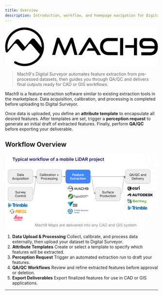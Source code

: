 ```yaml
---
title: Overview
description: Introduction, workflow, and homepage navigation for Digital Surveyor
---
```


![Digital Surveyor overview](/contents/images/image7.png)

> Mach9's Digital Surveyor automates feature extraction from pre-processed datasets, then guides you through QA/QC and delivers final outputs ready for CAD or GIS workflows.

Mach9 is a feature extraction software similar to existing extraction tools in the marketplace. Data acquisition, calibration, and processing is completed before uploading to Digital Surveyor.

Once data is uploaded, you define an **attribute template** to encapsulate all desired features. After templates are set, trigger a **perception request** to generate an initial draft of extracted features. Finally, perform **QA/QC** before exporting your deliverable.

## Workflow Overview

![Digital Surveyor workflow overview](/contents/images/image70.png)

1.  **Data Upload & Processing**
    Collect, calibrate, and process data externally, then upload your dataset to Digital Surveyor.
2.  **Attribute Templates**
    Create or select a template to specify which features will be extracted.
3.  **Perception Request**
    Trigger an automated extraction run to draft your features.
4.  **QA/QC Workflows**
    Review and refine extracted features before approval or deletion.
5.  **Export Deliverables**
    Export finalized features for use in CAD or GIS applications.

---
